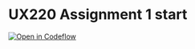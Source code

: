 UX220 Assignment 1 start
===

[![Open in Codeflow](https://developer.stackblitz.com/img/open_in_codeflow.svg)](https:///pr.new/CentennialR/UX220Assignment1
)
